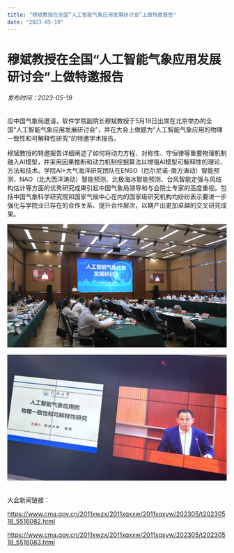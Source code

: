 ```yaml
---
title: "穆斌教授在全国“人工智能气象应用发展研讨会”上做特邀报告"
date: "2023-05-19"
---
```


# 穆斌教授在全国“人工智能气象应用发展研讨会”上做特邀报告
###### 发布时间：2023-05-19

应中国气象局邀请，软件学院副院长穆斌教授于5月18日出席在北京举办的全国“人工智能气象应用发展研讨会”，并在大会上做题为“人工智能气象应用的物理一致性和可解释性研究”的特邀学术报告。

穆斌教授的特邀报告详细阐述了如何将动力方程、对称性、守恒律等重要物理机制融入AI模型，并采用因果推断和动力机制挖掘算法以增强AI模型可解释性的理论、方法和技术。学院AI+大气海洋研究团队在ENSO（厄尔尼诺-南方涛动）智能预测、NAO（北大西洋涛动）智能预测、北极海冰智能预测、台风智能定强与风结构估计等方面的优秀研究成果引起中国气象局领导和与会院士专家的高度重视。包括中国气象科学研究院和国家气候中心在内的国家级研究机构均纷纷表示要进一步强化与学院业已存在的合作关系、提升合作层次，以期产出更加卓越的交叉研究成果。

![这是图片](../assets/new2_img1.png)

![这是图片](../assets/new2_img2.jpg)

<br>
大会新闻链接：

https://www.cma.gov.cn/2011xwzx/2011xqxxw/2011xqxyw/202305/t20230518_5516082.html

https://www.cma.gov.cn/2011xwzx/2011xqxxw/2011xqxyw/202305/t20230518_5516083.html

